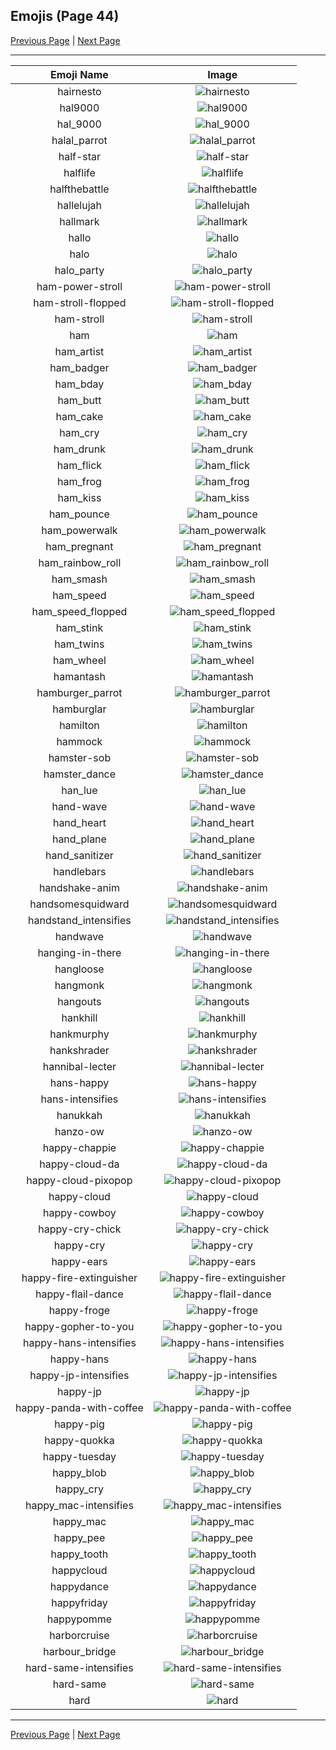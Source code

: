 
## Emojis (Page 44)

[Previous Page](/docs/hc/page-g-0043.md)
  | [Next Page](/docs/hc/page-h-0045.md)

<hr />

|Emoji Name|Image|
| :-: | :-: |
|hairnesto| ![hairnesto](/emojis/hc/hairnesto.png)|
|hal9000| ![hal9000](/emojis/hc/hal9000.png)|
|hal_9000| ![hal_9000](/emojis/hc/hal_9000.png)|
|halal_parrot| ![halal_parrot](/emojis/hc/halal_parrot.gif)|
|half-star| ![half-star](/emojis/hc/half-star.png)|
|halflife| ![halflife](/emojis/hc/halflife.png)|
|halfthebattle| ![halfthebattle](/emojis/hc/halfthebattle.png)|
|hallelujah| ![hallelujah](/emojis/hc/hallelujah.png)|
|hallmark| ![hallmark](/emojis/hc/hallmark.png)|
|hallo| ![hallo](/emojis/hc/hallo.gif)|
|halo| ![halo](/emojis/hc/halo.png)|
|halo_party| ![halo_party](/emojis/hc/halo_party.gif)|
|ham-power-stroll| ![ham-power-stroll](/emojis/hc/ham-power-stroll.gif)|
|ham-stroll-flopped| ![ham-stroll-flopped](/emojis/hc/ham-stroll-flopped.gif)|
|ham-stroll| ![ham-stroll](/emojis/hc/ham-stroll.gif)|
|ham| ![ham](/emojis/hc/ham.png)|
|ham_artist| ![ham_artist](/emojis/hc/ham_artist.png)|
|ham_badger| ![ham_badger](/emojis/hc/ham_badger.png)|
|ham_bday| ![ham_bday](/emojis/hc/ham_bday.png)|
|ham_butt| ![ham_butt](/emojis/hc/ham_butt.png)|
|ham_cake| ![ham_cake](/emojis/hc/ham_cake.gif)|
|ham_cry| ![ham_cry](/emojis/hc/ham_cry.gif)|
|ham_drunk| ![ham_drunk](/emojis/hc/ham_drunk.gif)|
|ham_flick| ![ham_flick](/emojis/hc/ham_flick.gif)|
|ham_frog| ![ham_frog](/emojis/hc/ham_frog.gif)|
|ham_kiss| ![ham_kiss](/emojis/hc/ham_kiss.gif)|
|ham_pounce| ![ham_pounce](/emojis/hc/ham_pounce.gif)|
|ham_powerwalk| ![ham_powerwalk](/emojis/hc/ham_powerwalk.gif)|
|ham_pregnant| ![ham_pregnant](/emojis/hc/ham_pregnant.png)|
|ham_rainbow_roll| ![ham_rainbow_roll](/emojis/hc/ham_rainbow_roll.gif)|
|ham_smash| ![ham_smash](/emojis/hc/ham_smash.gif)|
|ham_speed| ![ham_speed](/emojis/hc/ham_speed.gif)|
|ham_speed_flopped| ![ham_speed_flopped](/emojis/hc/ham_speed_flopped.gif)|
|ham_stink| ![ham_stink](/emojis/hc/ham_stink.png)|
|ham_twins| ![ham_twins](/emojis/hc/ham_twins.gif)|
|ham_wheel| ![ham_wheel](/emojis/hc/ham_wheel.gif)|
|hamantash| ![hamantash](/emojis/hc/hamantash.png)|
|hamburger_parrot| ![hamburger_parrot](/emojis/hc/hamburger_parrot.gif)|
|hamburglar| ![hamburglar](/emojis/hc/hamburglar.gif)|
|hamilton| ![hamilton](/emojis/hc/hamilton.png)|
|hammock| ![hammock](/emojis/hc/hammock.png)|
|hamster-sob| ![hamster-sob](/emojis/hc/hamster-sob.png)|
|hamster_dance| ![hamster_dance](/emojis/hc/hamster_dance.gif)|
|han_lue| ![han_lue](/emojis/hc/han_lue.png)|
|hand-wave| ![hand-wave](/emojis/hc/hand-wave.gif)|
|hand_heart| ![hand_heart](/emojis/hc/hand_heart.gif)|
|hand_plane| ![hand_plane](/emojis/hc/hand_plane.png)|
|hand_sanitizer| ![hand_sanitizer](/emojis/hc/hand_sanitizer.png)|
|handlebars| ![handlebars](/emojis/hc/handlebars.png)|
|handshake-anim| ![handshake-anim](/emojis/hc/handshake-anim.gif)|
|handsomesquidward| ![handsomesquidward](/emojis/hc/handsomesquidward.png)|
|handstand_intensifies| ![handstand_intensifies](/emojis/hc/handstand_intensifies.gif)|
|handwave| ![handwave](/emojis/hc/handwave.gif)|
|hanging-in-there| ![hanging-in-there](/emojis/hc/hanging-in-there.png)|
|hangloose| ![hangloose](/emojis/hc/hangloose.png)|
|hangmonk| ![hangmonk](/emojis/hc/hangmonk.gif)|
|hangouts| ![hangouts](/emojis/hc/hangouts.png)|
|hankhill| ![hankhill](/emojis/hc/hankhill.png)|
|hankmurphy| ![hankmurphy](/emojis/hc/hankmurphy.jpg)|
|hankshrader| ![hankshrader](/emojis/hc/hankshrader.png)|
|hannibal-lecter| ![hannibal-lecter](/emojis/hc/hannibal-lecter.png)|
|hans-happy| ![hans-happy](/emojis/hc/hans-happy.png)|
|hans-intensifies| ![hans-intensifies](/emojis/hc/hans-intensifies.gif)|
|hanukkah| ![hanukkah](/emojis/hc/hanukkah.gif)|
|hanzo-ow| ![hanzo-ow](/emojis/hc/hanzo-ow.png)|
|happy-chappie| ![happy-chappie](/emojis/hc/happy-chappie.png)|
|happy-cloud-da| ![happy-cloud-da](/emojis/hc/happy-cloud-da.png)|
|happy-cloud-pixopop| ![happy-cloud-pixopop](/emojis/hc/happy-cloud-pixopop.png)|
|happy-cloud| ![happy-cloud](/emojis/hc/happy-cloud.png)|
|happy-cowboy| ![happy-cowboy](/emojis/hc/happy-cowboy.png)|
|happy-cry-chick| ![happy-cry-chick](/emojis/hc/happy-cry-chick.png)|
|happy-cry| ![happy-cry](/emojis/hc/happy-cry.png)|
|happy-ears| ![happy-ears](/emojis/hc/happy-ears.png)|
|happy-fire-extinguisher| ![happy-fire-extinguisher](/emojis/hc/happy-fire-extinguisher.png)|
|happy-flail-dance| ![happy-flail-dance](/emojis/hc/happy-flail-dance.gif)|
|happy-froge| ![happy-froge](/emojis/hc/happy-froge.png)|
|happy-gopher-to-you| ![happy-gopher-to-you](/emojis/hc/happy-gopher-to-you.jpg)|
|happy-hans-intensifies| ![happy-hans-intensifies](/emojis/hc/happy-hans-intensifies.gif)|
|happy-hans| ![happy-hans](/emojis/hc/happy-hans.png)|
|happy-jp-intensifies| ![happy-jp-intensifies](/emojis/hc/happy-jp-intensifies.gif)|
|happy-jp| ![happy-jp](/emojis/hc/happy-jp.jpg)|
|happy-panda-with-coffee| ![happy-panda-with-coffee](/emojis/hc/happy-panda-with-coffee.png)|
|happy-pig| ![happy-pig](/emojis/hc/happy-pig.gif)|
|happy-quokka| ![happy-quokka](/emojis/hc/happy-quokka.png)|
|happy-tuesday| ![happy-tuesday](/emojis/hc/happy-tuesday.gif)|
|happy_blob| ![happy_blob](/emojis/hc/happy_blob.png)|
|happy_cry| ![happy_cry](/emojis/hc/happy_cry.png)|
|happy_mac-intensifies| ![happy_mac-intensifies](/emojis/hc/happy_mac-intensifies.gif)|
|happy_mac| ![happy_mac](/emojis/hc/happy_mac.png)|
|happy_pee| ![happy_pee](/emojis/hc/happy_pee.png)|
|happy_tooth| ![happy_tooth](/emojis/hc/happy_tooth.png)|
|happycloud| ![happycloud](/emojis/hc/happycloud.png)|
|happydance| ![happydance](/emojis/hc/happydance.gif)|
|happyfriday| ![happyfriday](/emojis/hc/happyfriday.png)|
|happypomme| ![happypomme](/emojis/hc/happypomme.png)|
|harborcruise| ![harborcruise](/emojis/hc/harborcruise.png)|
|harbour_bridge| ![harbour_bridge](/emojis/hc/harbour_bridge.jpg)|
|hard-same-intensifies| ![hard-same-intensifies](/emojis/hc/hard-same-intensifies.gif)|
|hard-same| ![hard-same](/emojis/hc/hard-same.png)|
|hard| ![hard](/emojis/hc/hard.png)|

<hr/>

[Previous Page](/docs/hc/page-g-0043.md)
  | [Next Page](/docs/hc/page-h-0045.md)